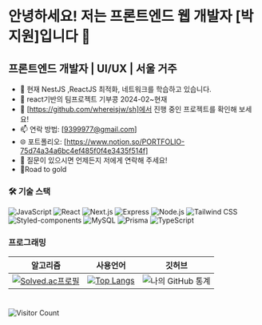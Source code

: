 # 안녕하세요! 저는 프론트엔드 웹 개발자 [박지원]입니다 👋

## 프론트엔드 개발자 | UI/UX | 서울 거주

- 🌱 현재 NestJS ,ReactJS 최적화, 네트워크를 학습하고 있습니다.
- 🫛 react기반의 팀프로젝트 기부콩 2024-02~현재
- 🔭 [https://github.com/whereisjw/sh]에서 진행 중인 프로젝트를 확인해 보세요!
- 📫 연락 방법: [9399977@gmail.com]
- 🌐 포트폴리오: [https://www.notion.so/PORTFOLIO-75d74a34a6bc4ef485f0f4e3435f514f]
- 💬 질문이 있으시면 언제든지 저에게 연락해 주세요!
- 🥇Road to gold

### 🛠 기술 스택

![JavaScript](https://img.shields.io/badge/-JavaScript-F7DF1E?style=flat-square&logo=javascript&logoColor=black)
![React](https://img.shields.io/badge/-React-61DAFB?style=flat-square&logo=react&logoColor=white)
![Next.js](https://img.shields.io/badge/-Next.js-000000?style=flat-square&logo=next.js&logoColor=white)
![Express](https://img.shields.io/badge/-Express-000000?style=flat-square&logo=express&logoColor=white)
![Node.js](https://img.shields.io/badge/-Node.js-339933?style=flat-square&logo=node.js&logoColor=white)
![Tailwind CSS](https://img.shields.io/badge/-Tailwind_CSS-38B2AC?style=flat-square&logo=tailwind-css&logoColor=white)
![Styled-components](https://img.shields.io/badge/-Styled_components-DB7093?style=flat-square&logo=styled-components&logoColor=white)
![MySQL](https://img.shields.io/badge/-MySQL-4479A1?style=flat-square&logo=mysql&logoColor=white)
![Prisma](https://img.shields.io/badge/-Prisma-3982CE?style=flat-square&logo=prisma&logoColor=white)
![TypeScript](https://img.shields.io/badge/-TypeScript-3178C6?style=flat-square&logo=typescript&logoColor=white)

### 프로그래밍

| 알고리즘 | 사용언어 | 깃허브 |
|----------|----------|----------|
| [![Solved.ac프로필](http://mazassumnida.wtf/api/v2/generate_badge?boj=tacoding)](https://solved.ac/whereisjw)  | [![Top Langs](https://github-readme-stats.vercel.app/api/top-langs/?username=whereisjw&langs_count=8)](https://github.com/whereisjw/github-readme-stats)     | ![나의 GitHub 통계](https://github-readme-stats.vercel.app/api?username=whereisjw&show_icons=true&theme=radical)     |


 #
 ![Visitor Count](https://komarev.com/ghpvc/?username=whereisjw)

 



